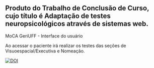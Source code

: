 ## Produto do Trabalho de Conclusão de Curso, cujo título é Adaptação de testes neuropsicológicos através de sistemas web. 

MoCA GeriUFF - Interface do usuário

Ao acessar o paciente irá realizar os testes das seções de Visuoespacial/Executiva e Nomeação.

[![DOI](https://zenodo.org/badge/723896681.svg)](https://zenodo.org/doi/10.5281/zenodo.10208182)
